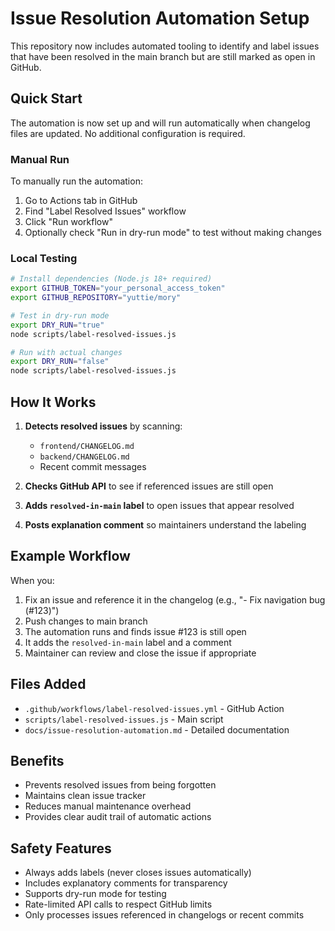 # Issue Resolution Automation Setup

This repository now includes automated tooling to identify and label issues that have been resolved in the main branch but are still marked as open in GitHub.

## Quick Start

The automation is now set up and will run automatically when changelog files are updated. No additional configuration is required.

### Manual Run

To manually run the automation:

1. Go to Actions tab in GitHub
2. Find "Label Resolved Issues" workflow
3. Click "Run workflow"
4. Optionally check "Run in dry-run mode" to test without making changes

### Local Testing

```bash
# Install dependencies (Node.js 18+ required)
export GITHUB_TOKEN="your_personal_access_token"
export GITHUB_REPOSITORY="yuttie/mory"

# Test in dry-run mode
export DRY_RUN="true"
node scripts/label-resolved-issues.js

# Run with actual changes
export DRY_RUN="false"
node scripts/label-resolved-issues.js
```

## How It Works

1. **Detects resolved issues** by scanning:
   - `frontend/CHANGELOG.md`
   - `backend/CHANGELOG.md`
   - Recent commit messages

2. **Checks GitHub API** to see if referenced issues are still open

3. **Adds `resolved-in-main` label** to open issues that appear resolved

4. **Posts explanation comment** so maintainers understand the labeling

## Example Workflow

When you:
1. Fix an issue and reference it in the changelog (e.g., "- Fix navigation bug (#123)")
2. Push changes to main branch
3. The automation runs and finds issue #123 is still open
4. It adds the `resolved-in-main` label and a comment
5. Maintainer can review and close the issue if appropriate

## Files Added

- `.github/workflows/label-resolved-issues.yml` - GitHub Action
- `scripts/label-resolved-issues.js` - Main script
- `docs/issue-resolution-automation.md` - Detailed documentation

## Benefits

- Prevents resolved issues from being forgotten
- Maintains clean issue tracker
- Reduces manual maintenance overhead
- Provides clear audit trail of automatic actions

## Safety Features

- Always adds labels (never closes issues automatically)
- Includes explanatory comments for transparency
- Supports dry-run mode for testing
- Rate-limited API calls to respect GitHub limits
- Only processes issues referenced in changelogs or recent commits